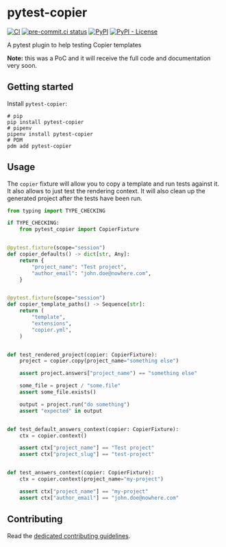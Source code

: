 # pytest-copier

[![CI](https://github.com/noirbizarre/pytest-copier/actions/workflows/ci.yml/badge.svg)](https://github.com/noirbizarre/pytest-copier/actions/workflows/ci.yml)
[![pre-commit.ci status](https://results.pre-commit.ci/badge/github/noirbizarre/pytest-copier/main.svg)](https://results.pre-commit.ci/latest/github/noirbizarre/pytest-copier/main)
[![PyPI](https://img.shields.io/pypi/v/pytest-copier)](https://pypi.org/project/pytest-copier/)
[![PyPI - License](https://img.shields.io/pypi/l/pytest-copier)](https://pypi.org/project/pytest-copier/)

A pytest plugin to help testing Copier templates

**Note:** this was a PoC and it will receive the full code and documentation very soon.

## Getting started

Install `pytest-copier`:

```shell
# pip
pip install pytest-copier
# pipenv
pipenv install pytest-copier
# PDM
pdm add pytest-copier
```

## Usage

The `copier` fixture will allow you to copy a template and run tests against it.
It also allows to just test the rendering context.
It will also clean up the generated project after the tests have been run.

```python
from typing import TYPE_CHECKING

if TYPE_CHECKING:
    from pytest_copier import CopierFixture


@pytest.fixture(scope="session")
def copier_defaults() -> dict[str, Any]:
    return {
        "project_name": "Test project",
        "author_email": "john.doe@nowhere.com",
    }


@pytest.fixture(scope="session")
def copier_template_paths() -> Sequence[str]:
    return (
        "template",
        "extensions",
        "copier.yml",
    )


def test_rendered_project(copier: CopierFixture):
    project = copier.copy(project_name="something else")

    assert project.answers["project_name") == "something else"

    some_file = project / "some.file"
    assert some_file.exists()

    output = project.run("do something")
    assert "expected" in output


def test_default_answers_context(copier: CopierFixture):
    ctx = copier.context()

    assert ctx["project_name"] == "Test project"
    assert ctx["project_slug"] == "test-project"


def test_answers_context(copier: CopierFixture):
    ctx = copier.context(project_name="my-project")

    assert ctx["project_name"] == "my-project"
    assert ctx["author_email"] == "john.doe@nowhere.com"
```

## Contributing

Read the [dedicated contributing guidelines](./CONTRIBUTING.md).
